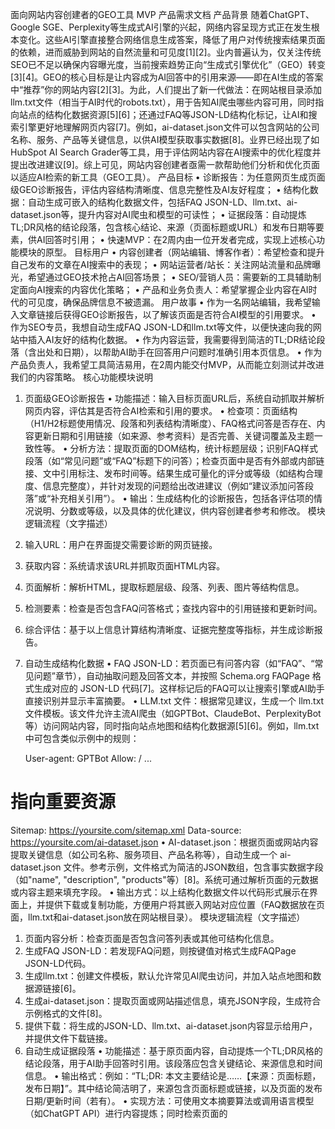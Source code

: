 面向网站内容创建者的GEO工具 MVP 产品需求文档
产品背景
随着ChatGPT、Google SGE、Perplexity等生成式AI引擎的兴起，网络内容呈现方式正在发生根本变化。这些AI引擎直接整合网络信息生成答案，降低了用户对传统搜索结果页面的依赖，进而威胁到网站的自然流量和可见度[1][2]。业内普遍认为，仅关注传统SEO已不足以确保内容曝光度，当前搜索趋势正向“生成式引擎优化”（GEO）转变[3][4]。GEO的核心目标是让内容成为AI回答中的引用来源——即在AI生成的答案中“推荐”你的网站内容[2][3]。为此，人们提出了新一代做法：在网站根目录添加llm.txt文件（相当于AI时代的robots.txt），用于告知AI爬虫哪些内容可用，同时指向站点的结构化数据资源[5][6]；还通过FAQ等JSON-LD结构化标记，让AI和搜索引擎更好地理解网页内容[7]。例如，ai-dataset.json文件可以包含网站的公司名称、服务、产品等关键信息，以供AI模型获取事实数据[8]。业界已经出现了如HubSpot AI Search Grader等工具，用于评估网站内容在AI搜索中的优化程度并提出改进建议[9]。综上可见，网站内容创建者亟需一款帮助他们分析和优化页面以适应AI检索的新工具（GEO工具）。
产品目标
•	诊断报告：为任意网页生成页面级GEO诊断报告，评估内容结构清晰度、信息完整性及AI友好程度；
•	结构化数据：自动生成可嵌入的结构化数据文件，包括FAQ JSON-LD、llm.txt、ai-dataset.json等，提升内容对AI爬虫和模型的可读性；
•	证据段落：自动提炼TL;DR风格的结论段落，包含核心结论、来源（页面标题或URL）和发布日期等要素，供AI回答时引用；
•	快速MVP：在2周内由一位开发者完成，实现上述核心功能模块的原型。
目标用户
•	内容创建者（网站编辑、博客作者）：希望检查和提升自己发布的文章在AI搜索中的表现；
•	网站运营者/站长：关注网站流量和品牌曝光，希望通过GEO技术抢占AI回答场景；
•	SEO/营销人员：需要新的工具辅助制定面向AI搜索的内容优化策略；
•	产品和业务负责人：希望掌握企业内容在AI时代的可见度，确保品牌信息不被遗漏。
用户故事
•	作为一名网站编辑，我希望输入文章链接后获得GEO诊断报告，以了解该页面是否符合AI模型的引用要求。
•	作为SEO专员，我想自动生成FAQ JSON-LD和llm.txt等文件，以便快速向我的网站中插入AI友好的结构化数据。
•	作为内容运营，我需要得到简洁的TL;DR结论段落（含出处和日期），以帮助AI助手在回答用户问题时准确引用本页信息。
•	作为产品负责人，我希望工具简洁易用，在2周内能交付MVP，从而能立刻测试并改进我们的内容策略。
核心功能模块说明
1. 页面级GEO诊断报告
•	功能描述：输入目标页面URL后，系统自动抓取并解析网页内容，评估其是否符合AI检索和引用的要求。
•	检查项：页面结构（H1/H2标题使用情况、段落和列表结构清晰度）、FAQ格式问答是否存在、内容更新日期和引用链接（如来源、参考资料）是否完善、关键词覆盖及主题一致性等。
•	分析方法：提取页面的DOM结构，统计标题层级；识别FAQ样式段落（如“常见问题”或“FAQ”标题下的问答）；检查页面中是否有外部或内部链接、文中引用标注、发布时间等。结果生成可量化的评分或等级（如结构合理度、信息完整度），并针对发现的问题给出改进建议（例如“建议添加问答段落”或“补充相关引用”）。
•	输出：生成结构化的诊断报告，包括各评估项的情况说明、分数或等级，以及具体的优化建议，供内容创建者参考和修改。
模块逻辑流程（文字描述）
1.	输入URL：用户在界面提交需要诊断的网页链接。
2.	获取内容：系统请求该URL并抓取页面HTML内容。
3.	页面解析：解析HTML，提取标题层级、段落、列表、图片等结构信息。
4.	检测要素：检查是否包含FAQ问答格式；查找内容中的引用链接和更新时间。
5.	综合评估：基于以上信息计算结构清晰度、证据完整度等指标，并生成诊断报告。
2. 自动生成结构化数据
•	FAQ JSON-LD：若页面已有问答内容（如“FAQ”、“常见问题”章节），自动抽取问题及回答文本，并按照 Schema.org FAQPage 格式生成对应的 JSON-LD 代码[7]。这样标记后的FAQ可以让搜索引擎或AI助手直接识别并显示丰富摘要。
•	LLM.txt 文件：根据常见建议，生成一个 llm.txt 文件模板。该文件允许主流AI爬虫（如GPTBot、ClaudeBot、PerplexityBot等）访问网站内容，同时指向站点地图和结构化数据源[5][6]。例如，llm.txt 中可包含类似示例中的规则：

 	User-agent: GPTBot
Allow: /
...
# 指向重要资源
Sitemap: https://yoursite.com/sitemap.xml
Data-source: https://yoursite.com/ai-dataset.json
•	AI-dataset.json：根据页面或网站内容提取关键信息（如公司名称、服务项目、产品名称等），自动生成一个 ai-dataset.json 文件。参考示例，文件格式为简洁的JSON数组，包含事实数据字段（如"name", "description", "products"等）[8]。系统可通过解析页面的元数据或内容主题来填充字段。
•	输出方式：以上结构化数据文件以代码形式展示在界面上，并提供下载或复制功能，方便用户将其嵌入网站对应位置（FAQ数据放在页面，llm.txt和ai-dataset.json放在网站根目录）。
模块逻辑流程（文字描述）
1.	页面内容分析：检查页面是否包含问答列表或其他可结构化信息。
2.	生成FAQ JSON-LD：若发现FAQ问题，则按键值对格式生成FAQPage JSON-LD代码。
3.	生成llm.txt：创建文件模板，默认允许常见AI爬虫访问，并加入站点地图和数据源链接[6]。
4.	生成ai-dataset.json：提取页面或网站描述信息，填充JSON字段，生成符合示例格式的文件[8]。
5.	提供下载：将生成的JSON-LD、llm.txt、ai-dataset.json内容显示给用户，并提供文件下载链接。
3. 自动生成证据段落
•	功能描述：基于原页面内容，自动提炼一个TL;DR风格的结论段落，用于AI助手回答时引用。该段落应包含关键结论、来源信息和时间信息。
•	输出格式：例如：“TL;DR: 本文主要结论是……【来源：页面标题，发布日期】”。其中结论简洁明了，来源包含页面标题或链接，以及页面的发布日期/更新时间（若有）。
•	实现方法：可使用文本摘要算法或调用语言模型（如ChatGPT API）进行内容提炼；同时检索页面的<title>和日期信息。重点确保摘要准确反映页面核心观点，并附带清晰的出处。
模块逻辑流程（文字描述）
1.	摘要提炼：对页面正文或概览部分进行自然语言摘要，生成简洁结论性句子。
2.	获取来源信息：提取页面标题和发布日期（或最近修改时间）。
3.	格式化结果：将摘要与“来源/日期”组合为一段完整的文本输出。
4.	输出显示：在报告结果中呈现该证据段落，供用户复制或使用。
交互流程（总体逻辑）
1.	用户输入：用户在界面输入目标页面的URL并提交请求。
2.	内容抓取与分析：后端抓取该URL页面的HTML，并并行调用各功能模块：
3.	页面诊断模块分析内容结构并生成报告；
4.	结构化数据模块生成FAQ JSON-LD、llm.txt、ai-dataset.json等文件；
5.	证据段落模块提炼TL;DR结论并附上来源信息。
6.	结果展示：系统在前端界面显示诊断报告、证据段落，以及各个结构化数据代码。用户可查看建议和结果，并下载或复制生成的文件用于部署。
非功能需求
•	性能要求：单页分析响应时间应控制在数秒级，确保用户快速获得结果。
•	可用性：界面简洁直观，无需登录；输入URL后自动触发分析，结果以可视化报告和代码片段形式呈现。
•	兼容性：支持常见网页格式（HTML5），能够抓取并解析动态加载较少的内容。前端兼容主流浏览器。
•	安全性：仅抓取用户提供的公开页面内容；遵守被分析页面的robots/llm规则，不爬取需认证的私有内容；不持久存储抓取结果。
•	可靠性：分析模块应处理常见异常（如URL不可达、超时、解析错误），提示用户错误信息；所有输出数据需经过基本校验。
•	可维护性：代码结构清晰，可扩展新的内容检查规则；生成的配置文件可供用户编辑和定制；包含简易日志以便调试。
技术约束
•	开发周期与团队：2周，由1名开发者完成，要求技术方案简洁高效。
•	技术选型：推荐使用轻量级Web框架（如Python的Flask/Django或Node.js的Express）快速构建后端；前端可采用基础HTML/CSS/JavaScript。避免学习曲线高的框架。
•	数据抓取：使用成熟的HTTP请求库（如Python的requests、JavaScript的fetch）和HTML解析库（如BeautifulSoup、Cheerio）获取页面内容。
•	NLP支持：可选集成OpenAI ChatGPT等API完成内容摘要，以提高开发效率；需考虑API调用成本和隐私（不发送敏感信息）。如不使用外部模型，则采用简单摘要算法。
•	结构化数据生成：使用标准JSON生成库，遵循Schema.org FAQPage规范[7]。
•	资源限制：MVP阶段无需数据库，可将数据处理在内存中完成；部署环境考虑易用性，如Heroku或静态服务器。
•	时间成本：避开复杂功能，重点实现核心需求；在两周内完成所有功能后再做微调。
里程碑与开发建议
•	第1周：需求梳理与系统设计。完成项目框架搭建，包括URL输入接口及页面抓取功能。实现页面解析逻辑和初步的结构诊断功能（标题、段落分析）。
•	第2周初：开发结构化数据生成模块，包括FAQ JSON-LD提取、llm.txt模板生成、ai-dataset.json生成。并集成证据段落生成（可先用简单摘要算法）。
•	第2周中：完成前端展示和下载功能，将各模块结果在界面汇总显示。进行整体集成测试，修复BUG。
•	第2周末：优化界面布局与用户体验；准备演示文档和使用说明。对接工程部署（如部署到Web服务器或提供Docker镜像）。
•	开发建议：每日定期测试，及时调整模块接口和数据格式；优先使用现成库（如Schema.org的JSON生成器）；功能可采用迭代开发策略，先确保输入-输出闭环后再增强各项分析细节；为摘要生成留后备方案（如无API，则提取首段或要点句）。
通过以上规划，我们将在两周内交付一个简单但功能完整的GEO优化工具MVP，帮助内容创建者快速检测和增强网页内容在AI驱动搜索中的表现。

GEO 优化MVP核心功能规划
技术基础：AI爬虫访问与结构化数据 – 首先确保GPTBot等AI爬虫能访问站点。由于OpenAI的GPTBot遵守robots.txt规则，我们应在根目录完善robots.txt（例如允许User-agent: GPTBot Allow: /）[1]；同时建议添加专门的llm.txt文件，引导AI爬虫如何使用内容[2][3]。在llm.txt中还可指定结构化数据源，例如添加 Data-source: https://your-site.com/ai-dataset.json[3][4]。最后生成一个简单的ai-dataset.json文件，包含站点简介或产品数据等事实信息（如示例JSON[5]），以供AI模型直接读取。此举成本低，但可确保AI检索渠道畅通，从而为后续引用奠定基础。
示范页面及内容结构化 – 选取网站最重要的主题（如“AI股票”），构建1–2个示范页面，内容采用问答或分节形式，突出信息结构和可读性。例如每个页面开头放清晰的FAQ问答，并在页面中嵌入关键数据、图表等，确保信息权威且更新及时[6]。同时，为页面添加JSON-LD结构化标记（尤其是FAQ Schema），使AI模型更易解析和引用[6][7]。实践中可参考“FAQ Schema for AI Answers”的建议：FAQ结构化数据不仅被Google继续支持[8]，还能显著提高AI回答中的引用概率（研究显示实施FAQ后AI引用率可增至+750%[7]）。完成后用ChatGPT或Perplexity等工具提问相关问题，验证回答是否出现并引用新页面，以检验优化效果。
传统SEO优化同步 – 在制作示范页面的同时进行常规SEO优化（关键词优化、页面加载优化、获取高质量外链等）。多个研究表明，网站在Google/Bing上排名靠前时，被ChatGPT/Perplexity等AI引用的可能性也更高[9]。例如一项对1万条金融/SaaS查询的研究发现，网站排名Google首页与被LLM生成答案引用相关度高达0.65；另一项针对400+高意图关键词的研究显示，进入Google前三名将使被AI引用的概率达到67–82%[9]。因此提升常规搜索排名不仅能带来直接流量，也能间接增加AI检索的曝光度。
监测与反馈机制 – 实验初期建议每周使用ChatGPT（联网模式）或其他AI工具手动查询核心问题，检查回答源列表中是否出现自己的网站。可使用如LLMRefs等工具（目前已有类似服务[10]）批量监控AI搜索引用情况，但MVP阶段可先手动查询几组问题。记录每次查询的结果：若有引用则保存回答证据段落；若没有，则分析出现的竞争站点和内容差异。在每周例会上汇总监控数据，快速调整内容或关键词策略。行业建议至少每周检查AI排名更新[11]，“跟踪关键词提及、定期刷新内容”是保持AI可见性的关键[10]。这个循环能让我们迅速看到优化效果，并针对问题及时改进。
技术栈与输出形式 – 建议采用Next.js（结合Node.js）开发MVP：Next.js支持服务端渲染(SSR)，有助于确保爬虫和AI工具能完整读取页面内容，同时已有模板可加速开发。MVP界面可简单，让用户输入页面URL即可获得报告。输出形式可以包括： - 页面级GEO诊断报告：自动化检测输入URL是否满足GEO最佳实践（比如是否有llm.txt、ai-dataset.json、FAQ结构化标记、可抓取的内容等），并生成一份可视化或文本化的检测结果。 - 结构化数据代码：根据页面内容自动生成相关JSON-LD或文本文件代码（例如FAQ的JSON-LD、可直接部署的llm.txt和ai-dataset.json示例内容），用户可复制粘贴到自己站点。 - 引用证据段落：如果已进行AI查询，可以高亮并输出回答中引用本网站内容的文字段落，作为“证据”。这样用户能直观看到AI答案中提及了自己的内容。 这三项是MVP应优先实现的核心功能。相比界面美观度，更应聚焦于内容分析和报告输出的准确性和可操作性[5][6]。
ChatGPT自动查询功能 – “自动调用ChatGPT提问并判断站点是否被引用”是一个高级功能，可增加产品竞争力。如果时间允许，可尝试接入ChatGPT API（需要联网模式或付费版本）或类似的开放API（如浏览器模式下的GPTBot）。这样系统可以批量化、自动化测试若干问题，而无需人工操作。但由于API限制和准确性问题，MVP阶段可以先手动执行，然后评估自动化可行性。如已有资源，可以模仿LLMRefs工具的做法[10]；否则在发布初期说明需用户自行进行验证，也能快速交付。关键是确保任何自动或手动查询都能为最终报告带来真实可见的价值。
用户价值点 – 为让用户愿意付费，产品需强调可量化收益。可以在报告中引用行业数据：例如已有分析显示，实施AI优化后整体曝光可达传统SEO的8.5倍，AI引用率可提升750%，并带来约+45%的AI驱动转化[12][13]。换言之，若网站被ChatGPT等工具引用，可能显著提高流量和转化。通过在MVP演示中展示示例前后对比（如引用次数、访问量等），让用户看到潜在回报，再结合清晰简洁的操作步骤，就能凸显工具的价值，引导用户付费使用。
综上所述，在两周内可优先完成“GEO基础设施”（llm.txt/robots.txt/ai-dataset.json）、示范页面优化和诊断报告三大模块[3][6]，并同步运用传统SEO手段[9]；监测和用户反馈机制则配合执行，持续迭代优化效果。这样既聚焦于用户最关心的成果（AI引用情况），也保证在最短时间内交付实用的MVP产品。
参考文献： GEO优化和AI搜索的最新实践强调了以上策略的重要性[3][9][12][10]。上述方案结合业界案例和研究建议，旨在帮助您在有限时间内实现最大化价值。
